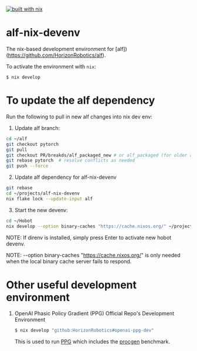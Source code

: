 [![built with nix](https://builtwithnix.org/badge.svg)](https://builtwithnix.org)

# alf-nix-devenv

The nix-based development environment for [alf])(https://github.com/HorizonRobotics/alf).

To activate the environment with `nix`:

```
$ nix develop
```

# To update the alf dependency
Run the following to pull in new alf changes into nix dev env:

1. Update alf branch:

```bash
cd ~/alf
git checkout pytorch
git pull
git checkout PR/breakds/alf_packaged_new # or alf_packaged (for older alf with running stats change reverted)
git rebase pytorch  # resolve conflicts as needed
git push --force
```

2. Update alf dependency for alf-nix-devenv

```bash
git rebase
cd ~/projects/alf-nix-devenv
nix flake lock --update-input alf
```

3. Start the new devenv:

```bash
cd ~/Hobot
nix develop --option binary-caches "https://cache.nixos.org/" ~/projects/alf-nix-devenv#hobot-dev
```

NOTE: If direnv is installed, simply press Enter to activate new hobot devenv.

NOTE: --option binary-caches "https://cache.nixos.org/" is only needed when the local binary cache server fails to respond.

# Other useful development environment

1. OpenAI Phasic Policy Gradient (PPG) Official Repo's Development Environment
   
   ```bash
   $ nix develop "github:HorizonRobotics#openai-ppg-dev"
   ```
   
   This is used to run [PPG](https://github.com/openai/phasic-policy-gradient) which includes the [procgen](https://openai.com/blog/procgen-benchmark/) benchmark.
